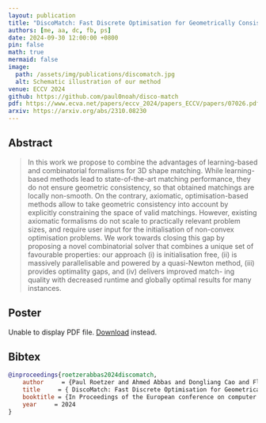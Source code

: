 ```yaml
---
layout: publication
title: "DiscoMatch: Fast Discrete Optimisation for Geometrically Consistent 3D Shape Matching"
authors: [me, aa, dc, fb, ps]
date: 2024-09-30 12:00:00 +0800
pin: false
math: true
mermaid: false
image:
  path: /assets/img/publications/discomatch.jpg
  alt: Schematic illustration of our method
venue: ECCV 2024
github: https://github.com/paul0noah/disco-match
pdf: https://www.ecva.net/papers/eccv_2024/papers_ECCV/papers/07026.pdf
arxiv: https://arxiv.org/abs/2310.08230
---
```


## Abstract

> In this work we propose to combine the advantages of learning-based and combinatorial formalisms for 3D shape matching. While learning-based methods lead to state-of-the-art matching performance, they do not ensure geometric consistency, so that obtained matchings are locally non-smooth. On the contrary, axiomatic, optimisation-based methods allow to take geometric consistency into account by explicitly constraining the space of valid matchings. However, existing axiomatic formalisms do not scale to practically relevant problem sizes, and require user input for the initialisation of non-convex optimisation problems. We work towards closing this gap by proposing a novel combinatorial solver that combines a unique set of favourable properties: our approach (i) is initialisation free, (ii) is massively parallelisable and powered by a quasi-Newton method, (iii) provides optimality gaps, and (iv) delivers improved match- ing quality with decreased runtime and globally optimal results for many instances.


## Poster
 <object data="/assets/pdf/posters/discomatch.pdf#toolbar=0&navpanes=0&pagemode=none" type="application/pdf"
 type="application/pdf" style="min-height:40vh;width:100%">
<p>Unable to display PDF file. <a href="/assets/pdf/posters/discomatch.pdf">Download</a> instead.</p>
</object>

## Bibtex
```bibtex
@inproceedings{roetzerabbas2024discomatch,
    author     = {Paul Roetzer and Ahmed Abbas and Dongliang Cao and Florian Bernard and Paul Swoboda},
    title     = { DiscoMatch: Fast Discrete Optimisation for Geometrically Consistent 3D Shape Matching },
    booktitle = {In Proceedings of the European conference on computer vision (ECCV)},
    year     = 2024
}
```
